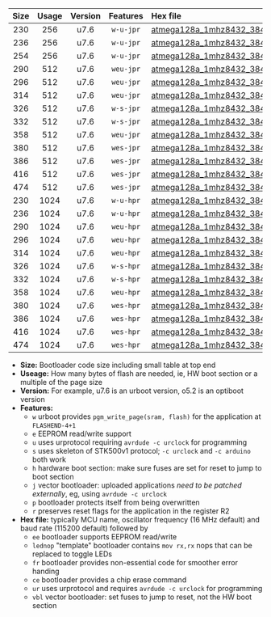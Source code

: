 |Size|Usage|Version|Features|Hex file|
|:-:|:-:|:-:|:-:|:--|
|230|256|u7.6|`w-u-jpr`|[atmega128a_1mhz8432_38400bps_ur_vbl.hex](https://raw.githubusercontent.com/stefanrueger/urboot/main/atmega128a_1mhz8432_38400bps_ur_vbl.hex)|
|236|256|u7.6|`w-u-jpr`|[atmega128a_1mhz8432_38400bps_lednop_ur_vbl.hex](https://raw.githubusercontent.com/stefanrueger/urboot/main/atmega128a_1mhz8432_38400bps_lednop_ur_vbl.hex)|
|254|256|u7.6|`w-u-jpr`|[atmega128a_1mhz8432_38400bps_lednop_fr_ur_vbl.hex](https://raw.githubusercontent.com/stefanrueger/urboot/main/atmega128a_1mhz8432_38400bps_lednop_fr_ur_vbl.hex)|
|290|512|u7.6|`weu-jpr`|[atmega128a_1mhz8432_38400bps_ee_ur_vbl.hex](https://raw.githubusercontent.com/stefanrueger/urboot/main/atmega128a_1mhz8432_38400bps_ee_ur_vbl.hex)|
|296|512|u7.6|`weu-jpr`|[atmega128a_1mhz8432_38400bps_ee_lednop_ur_vbl.hex](https://raw.githubusercontent.com/stefanrueger/urboot/main/atmega128a_1mhz8432_38400bps_ee_lednop_ur_vbl.hex)|
|314|512|u7.6|`weu-jpr`|[atmega128a_1mhz8432_38400bps_ee_lednop_fr_ur_vbl.hex](https://raw.githubusercontent.com/stefanrueger/urboot/main/atmega128a_1mhz8432_38400bps_ee_lednop_fr_ur_vbl.hex)|
|326|512|u7.6|`w-s-jpr`|[atmega128a_1mhz8432_38400bps_vbl.hex](https://raw.githubusercontent.com/stefanrueger/urboot/main/atmega128a_1mhz8432_38400bps_vbl.hex)|
|332|512|u7.6|`w-s-jpr`|[atmega128a_1mhz8432_38400bps_lednop_vbl.hex](https://raw.githubusercontent.com/stefanrueger/urboot/main/atmega128a_1mhz8432_38400bps_lednop_vbl.hex)|
|358|512|u7.6|`weu-jpr`|[atmega128a_1mhz8432_38400bps_ee_lednop_fr_ce_ur_vbl.hex](https://raw.githubusercontent.com/stefanrueger/urboot/main/atmega128a_1mhz8432_38400bps_ee_lednop_fr_ce_ur_vbl.hex)|
|380|512|u7.6|`wes-jpr`|[atmega128a_1mhz8432_38400bps_ee_vbl.hex](https://raw.githubusercontent.com/stefanrueger/urboot/main/atmega128a_1mhz8432_38400bps_ee_vbl.hex)|
|386|512|u7.6|`wes-jpr`|[atmega128a_1mhz8432_38400bps_ee_lednop_vbl.hex](https://raw.githubusercontent.com/stefanrueger/urboot/main/atmega128a_1mhz8432_38400bps_ee_lednop_vbl.hex)|
|416|512|u7.6|`wes-jpr`|[atmega128a_1mhz8432_38400bps_ee_lednop_fr_vbl.hex](https://raw.githubusercontent.com/stefanrueger/urboot/main/atmega128a_1mhz8432_38400bps_ee_lednop_fr_vbl.hex)|
|474|512|u7.6|`wes-jpr`|[atmega128a_1mhz8432_38400bps_ee_lednop_fr_ce_vbl.hex](https://raw.githubusercontent.com/stefanrueger/urboot/main/atmega128a_1mhz8432_38400bps_ee_lednop_fr_ce_vbl.hex)|
|230|1024|u7.6|`w-u-hpr`|[atmega128a_1mhz8432_38400bps_ur.hex](https://raw.githubusercontent.com/stefanrueger/urboot/main/atmega128a_1mhz8432_38400bps_ur.hex)|
|236|1024|u7.6|`w-u-hpr`|[atmega128a_1mhz8432_38400bps_lednop_ur.hex](https://raw.githubusercontent.com/stefanrueger/urboot/main/atmega128a_1mhz8432_38400bps_lednop_ur.hex)|
|290|1024|u7.6|`weu-hpr`|[atmega128a_1mhz8432_38400bps_ee_ur.hex](https://raw.githubusercontent.com/stefanrueger/urboot/main/atmega128a_1mhz8432_38400bps_ee_ur.hex)|
|296|1024|u7.6|`weu-hpr`|[atmega128a_1mhz8432_38400bps_ee_lednop_ur.hex](https://raw.githubusercontent.com/stefanrueger/urboot/main/atmega128a_1mhz8432_38400bps_ee_lednop_ur.hex)|
|314|1024|u7.6|`weu-hpr`|[atmega128a_1mhz8432_38400bps_ee_lednop_fr_ur.hex](https://raw.githubusercontent.com/stefanrueger/urboot/main/atmega128a_1mhz8432_38400bps_ee_lednop_fr_ur.hex)|
|326|1024|u7.6|`w-s-hpr`|[atmega128a_1mhz8432_38400bps.hex](https://raw.githubusercontent.com/stefanrueger/urboot/main/atmega128a_1mhz8432_38400bps.hex)|
|332|1024|u7.6|`w-s-hpr`|[atmega128a_1mhz8432_38400bps_lednop.hex](https://raw.githubusercontent.com/stefanrueger/urboot/main/atmega128a_1mhz8432_38400bps_lednop.hex)|
|358|1024|u7.6|`weu-hpr`|[atmega128a_1mhz8432_38400bps_ee_lednop_fr_ce_ur.hex](https://raw.githubusercontent.com/stefanrueger/urboot/main/atmega128a_1mhz8432_38400bps_ee_lednop_fr_ce_ur.hex)|
|380|1024|u7.6|`wes-hpr`|[atmega128a_1mhz8432_38400bps_ee.hex](https://raw.githubusercontent.com/stefanrueger/urboot/main/atmega128a_1mhz8432_38400bps_ee.hex)|
|386|1024|u7.6|`wes-hpr`|[atmega128a_1mhz8432_38400bps_ee_lednop.hex](https://raw.githubusercontent.com/stefanrueger/urboot/main/atmega128a_1mhz8432_38400bps_ee_lednop.hex)|
|416|1024|u7.6|`wes-hpr`|[atmega128a_1mhz8432_38400bps_ee_lednop_fr.hex](https://raw.githubusercontent.com/stefanrueger/urboot/main/atmega128a_1mhz8432_38400bps_ee_lednop_fr.hex)|
|474|1024|u7.6|`wes-hpr`|[atmega128a_1mhz8432_38400bps_ee_lednop_fr_ce.hex](https://raw.githubusercontent.com/stefanrueger/urboot/main/atmega128a_1mhz8432_38400bps_ee_lednop_fr_ce.hex)|

- **Size:** Bootloader code size including small table at top end
- **Useage:** How many bytes of flash are needed, ie, HW boot section or a multiple of the page size
- **Version:** For example, u7.6 is an urboot version, o5.2 is an optiboot version
- **Features:**
  + `w` urboot provides `pgm_write_page(sram, flash)` for the application at `FLASHEND-4+1`
  + `e` EEPROM read/write support
  + `u` uses urprotocol requiring `avrdude -c urclock` for programming
  + `s` uses skeleton of STK500v1 protocol; `-c urclock` and `-c arduino` both work
  + `h` hardware boot section: make sure fuses are set for reset to jump to boot section
  + `j` vector bootloader: uploaded applications *need to be patched externally*, eg, using `avrdude -c urclock`
  + `p` bootloader protects itself from being overwritten
  + `r` preserves reset flags for the application in the register R2
- **Hex file:** typically MCU name, oscillator frequency (16 MHz default) and baud rate (115200 default) followed by
  + `ee` bootloader supports EEPROM read/write
  + `lednop` "template" bootloader contains `mov rx,rx` nops that can be replaced to toggle LEDs
  + `fr` bootloader provides non-essential code for smoother error handing
  + `ce` bootloader provides a chip erase command
  + `ur` uses urprotocol and requires `avrdude -c urclock` for programming
  + `vbl` vector bootloader: set fuses to jump to reset, not the HW boot section
